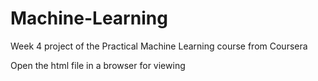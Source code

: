 # Machine-Learning
Week 4 project of the Practical Machine Learning course from Coursera 

Open the html file in a browser for viewing
